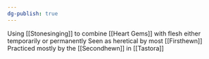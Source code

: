 ```yaml
---
dg-publish: true
---
```

Using [[Stonesinging]] to combine [[Heart Gems]] with flesh either temporarily or permanently
Seen as heretical by most [[Firsthewn]]
Practiced mostly by the [[Secondhewn]] in [[Tastora]]
